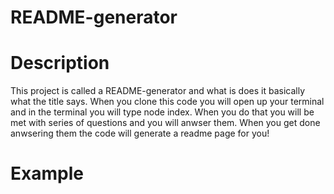 # README-generator

# Description
This project is called a README-generator and what is does it basically what the title says.
When you clone this code you will open up your terminal and in the terminal you will type 
node index. When you do that you will be met with series of questions and you will anwser them.
When you get done anwsering them the code will generate a readme page for you!

# Example 
